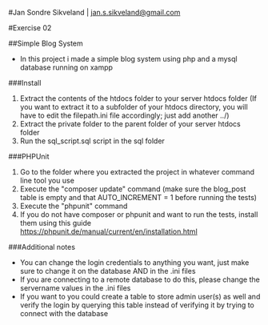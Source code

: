 #Jan Sondre Sikveland | jan.s.sikveland@gmail.com

#Exercise 02

##Simple Blog System
* In this project i made a simple blog system using php and a mysql database running on xampp

###Install
1. Extract the contents of the htdocs folder to your server htdocs folder (If you want to extract it to a subfolder of your htdocs directory, 
   you will have to edit the filepath.ini file accordingly; just add another ../)
2. Extract the private folder to the parent folder of your server htdocs folder
3. Run the sql_script.sql script in the sql folder

###PHPUnit
1. Go to the folder where you extracted the project in whatever command line tool you use
2. Execute the "composer update" command (make sure the blog_post table is empty and that AUTO_INCREMENT = 1 before running the tests)
3. Execute the "phpunit" command
4. If you do not have composer or phpunit and want to run the tests, install them using this guide https://phpunit.de/manual/current/en/installation.html

###Additional notes
* You can change the login credentials to anything you want, just make sure to change it on the database AND in the .ini files
* If you are connecting to a remote database to do this, please change the servername values in the .ini files
* If you want to you could create a table to store admin user(s) as well and verify the login by querying this table instead of verifying it by trying to connect with the database